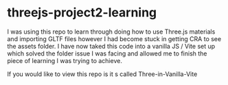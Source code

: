 # threejs-project2-learning

I was using this repo to learn through doing how to use Three.js materials and importing GLTF files however I had become stuck in getting CRA to see the assets folder.
I have now taked this code into a vanilla JS / Vite set up which solved the folder issue I was facing and allowed me to finish the piece of learning I was trying to achieve.

If you would like to view this repo is it s called Three-in-Vanilla-Vite 
